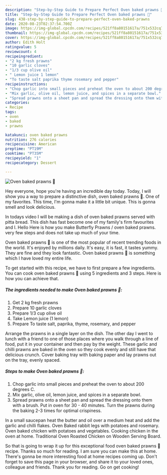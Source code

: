 ```yaml
---
description: "Step-by-Step Guide to Prepare Perfect Oven baked prawns 🦐"
title: "Step-by-Step Guide to Prepare Perfect Oven baked prawns 🦐"
slug: 438-step-by-step-guide-to-prepare-perfect-oven-baked-prawns
date: 2020-08-23T02:37:54.700Z
image: https://img-global.cpcdn.com/recipes/521ff8a80151617a/751x532cq70/oven-baked-prawns-🦐-recipe-main-photo.jpg
thumbnail: https://img-global.cpcdn.com/recipes/521ff8a80151617a/751x532cq70/oven-baked-prawns-🦐-recipe-main-photo.jpg
cover: https://img-global.cpcdn.com/recipes/521ff8a80151617a/751x532cq70/oven-baked-prawns-🦐-recipe-main-photo.jpg
author: Edith Holt
ratingvalue: 5
reviewcount: 4
recipeingredient:
- "2 kg fresh prawns"
- "10 garlic cloves"
- "1/3 cup olive oil"
- " Lemon juice 1 lemon"
- "To taste salt paprika thyme rosemary and pepper"
recipeinstructions:
- "Chop garlic into small pieces and preheat the oven to about 200 degrees C."
- "Mix garlic, olive oil, lemon juice, and spices in a separate bowl."
- "Spread prawns onto a sheet pan and spread the dressing onto them with a brush. Put in oven for 30 - 40 minutes. Turn the prawns during the baking 2-3 times for optimal crispiness."
categories:
- Recipe
tags:
- oven
- baked
- prawns

katakunci: oven baked prawns 
nutrition: 276 calories
recipecuisine: American
preptime: "PT19M"
cooktime: "PT35M"
recipeyield: "1"
recipecategory: Dessert

---
```



![Oven baked prawns 🦐](https://img-global.cpcdn.com/recipes/521ff8a80151617a/751x532cq70/oven-baked-prawns-🦐-recipe-main-photo.jpg)

Hey everyone, hope you're having an incredible day today. Today, I will show you a way to prepare a distinctive dish, oven baked prawns 🦐. One of my favorites. This time, I'm gonna make it a little bit unique. This is gonna smell and look delicious.

In todays video I will be making a dish of oven baked prawns served with pitta bread. This dish has fast become one of my family&#39;s firm favourites and I. Hello Here is how you make Butterfly Prawns / oven baked prawns. very few steps and does not take up much of your time.

Oven baked prawns 🦐 is one of the most popular of recent trending foods in the world. It's enjoyed by millions daily. It's easy, it is fast, it tastes yummy. They are fine and they look fantastic. Oven baked prawns 🦐 is something which I have loved my entire life.


To get started with this recipe, we have to first prepare a few ingredients. You can cook oven baked prawns 🦐 using 5 ingredients and 3 steps. Here is how you can achieve that.

<!--inarticleads1-->

##### The ingredients needed to make Oven baked prawns 🦐:

1. Get 2 kg fresh prawns
1. Prepare 10 garlic cloves
1. Prepare 1/3 cup olive oil
1. Take  Lemon juice (1 lemon)
1. Prepare To taste salt, paprika, thyme, rosemary, and pepper


Arrange the prawns in a single layer on the dish. The other day I went to lunch with a friend to one of those places where you walk through a line of food, put it in your container and then pay by the weight. These garlic and chilli prawns are baked in the oven so they cook evenly and still have that delicious crunch. Cover baking tray with baking paper and lay prawns out on the tray, evenly spaced. 

<!--inarticleads2-->

##### Steps to make Oven baked prawns 🦐:

1. Chop garlic into small pieces and preheat the oven to about 200 degrees C.
1. Mix garlic, olive oil, lemon juice, and spices in a separate bowl.
1. Spread prawns onto a sheet pan and spread the dressing onto them with a brush. Put in oven for 30 - 40 minutes. Turn the prawns during the baking 2-3 times for optimal crispiness.


In a small saucepan heat the butter and oil over a medium heat and add the garlic and chilli flakes. Oven Baked rabbit legs with potatoes and rosemary. Oven baked chicken with potatoes and vegetables. Cooking chicken in the oven at home. Traditional Oven Roasted Chicken on Wooden Serving Board. 

So that is going to wrap it up for this exceptional food oven baked prawns 🦐 recipe. Thanks so much for reading. I am sure you can make this at home. There's gonna be more interesting food at home recipes coming up. Don't forget to save this page in your browser, and share it to your loved ones, colleague and friends. Thank you for reading. Go on get cooking!
